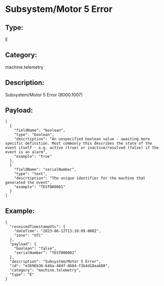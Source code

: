 # Subsystem/Motor 5 Error

## Type:

E

## Category:

machine.telemetry

## Description: 

Subsystem/Motor 5 Error (8000.1007)

## Payload:

```
[
  {
    "fieldName": "boolean",
    "type": "boolean",
    "descrtiption": "An unspecified boolean value - awaiting more specific definition. Most commonly this describes the state of the event itself - e.g. active (true) or inactive/resolved (false) if the event is an alarm",
    "example": "true"
  },
  {
    "fieldName": "serialNumber",
    "type": "text",
    "descrtiption": "The unique identifier for the machine that generated the event",
    "example": "TEST000001"
  }
]
```

## Example:

```
{
  "receivedTimestampUtc": {
    "dateTime": "2023-06-12T13:10:09.000Z",
    "zone": "UTC"
  },
  "payload": {
    "boolean": "false",
    "serialNumber": "TEST000001"
  },
  "description": "Subsystem/Motor 5 Error",
  "id": "e3696b36-b46a-484f-8684-f2b4d18ea680",
  "category": "machine.telemetry",
  "type": "E"
}
```
